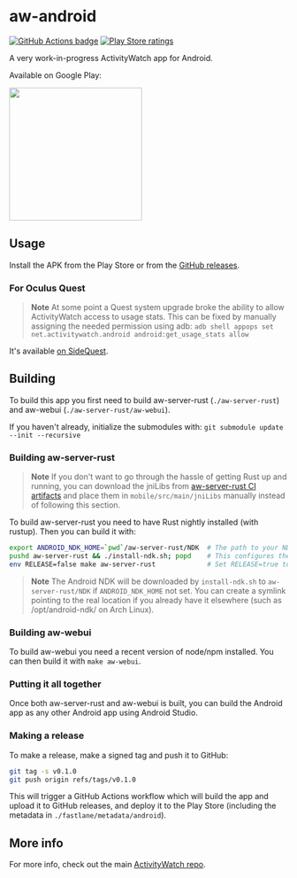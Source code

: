 aw-android
==========

[![GitHub Actions badge](https://github.com/ActivityWatch/aw-android/workflows/Build/badge.svg)](https://github.com/ActivityWatch/aw-android/actions)
[![Play Store ratings](https://PlayBadges.pavi2410.me/badge/ratings?id=net.activitywatch.android&country=us)](https://play.google.com/store/apps/details?id=net.activitywatch.android)

A very work-in-progress ActivityWatch app for Android.

Available on Google Play:

<a title="Get it on Google Play" href="https://play.google.com/store/apps/details?id=net.activitywatch.android">
    <img src="https://play.google.com/intl/en_us/badges/images/generic/en_badge_web_generic.png" width="240px"/>
</a>


## Usage

Install the APK from the Play Store or from the [GitHub releases](https://github.com/ActivityWatch/aw-android/releases).

### For Oculus Quest

> **Note** 
> At some point a Quest system upgrade broke the ability to allow ActivityWatch access to usage stats. This can be fixed by manually assigning the needed permission using adb: `adb shell appops set net.activitywatch.android android:get_usage_stats allow`

It's available [on SideQuest](https://sidequestvr.com/#/app/201). 


## Building

To build this app you first need to build aw-server-rust (`./aw-server-rust`) and aw-webui (`./aw-server-rust/aw-webui`).

If you haven't already, initialize the submodules with: `git submodule update --init --recursive`

### Building aw-server-rust

> **Note**
> If you don't want to go through the hassle of getting Rust up and running, you can download the jniLibs from [aw-server-rust CI artifacts](https://github.com/ActivityWatch/aw-server-rust/actions/workflows/build.yml) and place them in `mobile/src/main/jniLibs` manually instead of following this section.

To build aw-server-rust you need to have Rust nightly installed (with rustup). Then you can build it with:

```sh
export ANDROID_NDK_HOME=`pwd`/aw-server-rust/NDK  # The path to your NDK
pushd aw-server-rust && ./install-ndk.sh; popd    # This configures the NDK for use with Rust, and installs the NDK if missing
env RELEASE=false make aw-server-rust             # Set RELEASE=true to build in release mode (slower build, harder to debug)
```

> **Note**
> The Android NDK will be downloaded by `install-ndk.sh` to `aw-server-rust/NDK` if `ANDROID_NDK_HOME` not set. You can create a symlink pointing to the real location if you already have it elsewhere (such as /opt/android-ndk/ on Arch Linux).

### Building aw-webui

To build aw-webui you need a recent version of node/npm installed. You can then build it with `make aw-webui`.

### Putting it all together

Once both aw-server-rust and aw-webui is built, you can build the Android app as any other Android app using Android Studio.

### Making a release

To make a release, make a signed tag and push it to GitHub:

```sh
git tag -s v0.1.0
git push origin refs/tags/v0.1.0
```

This will trigger a GitHub Actions workflow which will build the app and upload it to GitHub releases, and deploy it to the Play Store (including the metadata in `./fastlane/metadata/android`).

## More info

For more info, check out the main [ActivityWatch repo](https://github.com/ActivityWatch/activitywatch).
